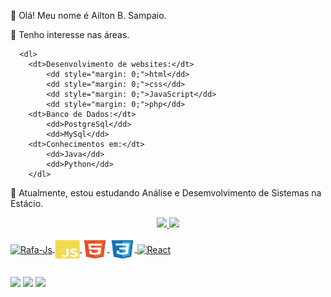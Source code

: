 <div>
  <p>👋 Olá! Meu nome é Ailton B. Sampaio.</p>
  <p>👀 Tenho interesse nas áreas. </p>
 
      <dl>
        <dt>Desenvolvimento de websites:</dt>
            <dd style="margin: 0;">html</dd>
            <dd style="margin: 0;">css</dd>
            <dd style="margin: 0;">JavaScript</dd>
            <dd style="margin: 0;">php</dd>
        <dt>Banco de Dados:</dt>
            <dd>PostgreSql</dd>
            <dd>MySql</dd>
        <dt>Conhecimentos em:</dt>
            <dd>Java</dd>
            <dd>Python</dd>
        </dl>
  <p>🌱 Atualmente, estou estudando Análise e Desemvolvimento de Sistemas na Estácio.</p>
</div>
<div align="center">
  <a href="https://github.com/Ailton78">
  <img height="180em" src="https://github-readme-stats.vercel.app/api?username=Ailton78&show_icons=true&theme=dark&include_all_commits=true&count_private=true"/>
  <img height="180em" src="https://github-readme-stats.vercel.app/api/top-langs/?username=Ailton78&layout=compact&langs_count=7&theme=dark"/>
</div>
  
  <div style="display: inline_block"><br>
  <img align="center" alt="Rafa-Js" height="30" width="40" src="https://cdn.jsdelivr.net/gh/devicons/devicon/icons/java/java-original.svg" >   
  <img align="center" alt="Rafa-Js" height="30" width="40" src="https://raw.githubusercontent.com/devicons/devicon/master/icons/javascript/javascript-plain.svg">
  <img align="center" alt="Rafa-HTML" height="30" width="40" src="https://raw.githubusercontent.com/devicons/devicon/master/icons/html5/html5-original.svg">
  <img align="center" alt="Rafa-CSS" height="30" width="40" src="https://raw.githubusercontent.com/devicons/devicon/master/icons/css3/css3-original.svg">
  <img align="center" alt="React" height="30" width="40" src="https://cdn.jsdelivr.net/gh/devicons/devicon/icons/react/react-original.svg">
  
</div>
  
  ##
  
  <div>
   <a href="https://www.linkedin.com/in/ailton-sampaio-21864b124/" target="_blank"><img src="https://img.shields.io/badge/LinkedIn-0077B5?style=for-the-badge&logo=linkedin&logoColor=white" ></a>
 <a href ="https://t.me/Ailton_Sampaio" target="_blank" ><img src="https://img.shields.io/badge/Telegram-2CA5E0?style=for-the-badge&logo=telegram&logoColor=white"></a> 
  <a href ="mailto:sd.ailtonsampaio@gmail.com" target="_blank"><img src="https://img.shields.io/badge/-Gmail-%23333?style=for-the-badge&logo=gmail&logoColor=white"></a>
    

  </div>
